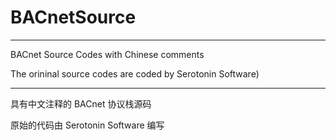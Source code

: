 # BACnetSource

---

BACnet Source Codes with Chinese comments

The orininal source codes are coded by Serotonin Software)

---

具有中文注释的 BACnet 协议栈源码

原始的代码由 Serotonin Software 编写
